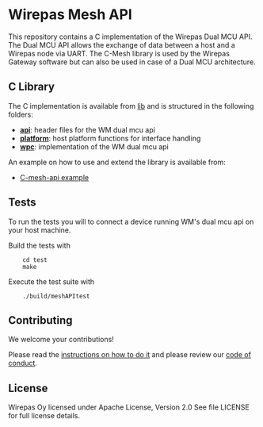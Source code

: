 # Wirepas Mesh API

This repository contains a C implementation of the Wirepas Dual MCU API.
The Dual MCU API allows the exchange of data between a host and a Wirepas node via UART.
The C-Mesh library is used by the Wirepas Gateway software but can also be used in case of a Dual MCU architecture.

## C Library

The C implementation is available from [lib](./lib) and is structured in the
following folders:

-   **[api](./lib/api)**: header files for the WM dual mcu api
-   **[platform](./lib/platform)**: host platform functions for interface handling
-   **[wpc](./lib/wpc)**: implementation of the WM dual mcu api

An example on how to use and extend the library is available from:

-   [C-mesh-api example](./example/main.c)

## Tests

To run the tests you will to connect a device running WM's dual mcu api on
your host machine.

Build the tests with

```shell
    cd test
    make
```

Execute the test suite with

```shell
    ./build/meshAPItest
```

## Contributing

We welcome your contributions!

Please read the [instructions on how to do it][here_contribution]
and please review our [code of conduct][here_code_of_conduct].

## License

Wirepas Oy licensed under Apache License, Version 2.0 See file LICENSE for
full license details.

[here_contribution]: https://github.com/wirepas/c-mesh-api/blob/master/CONTRIBUTING.md
[here_code_of_conduct]: https://github.com/wirepas/c-mesh-api/blob/master/CODE_OF_CONDUCT.md
